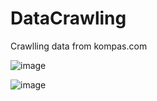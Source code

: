 # DataCrawling
Crawlling data from kompas.com

![image](https://github.com/user-attachments/assets/728929e6-fea4-4d84-afaf-e418c687c89e)


![image](https://github.com/user-attachments/assets/72e88ee6-9733-4b82-bacc-06ffbc1d8d88)


